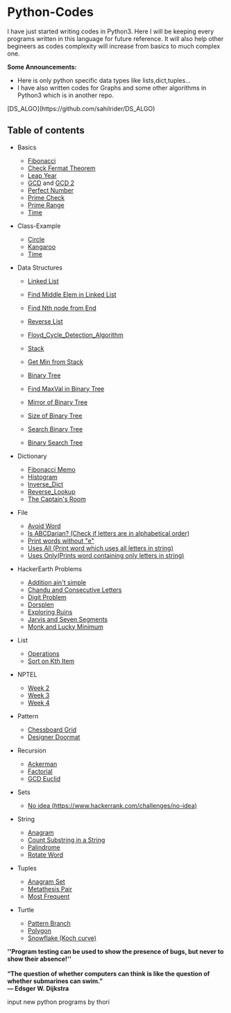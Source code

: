 # Python-Codes
I have just started writing codes in Python3.
Here I will be keeping every programs written in this language for future reference.
It will also help other begineers as codes complexity will increase from basics to much complex one.

<b>Some Announcements:</b>
<ul>
<li>Here is only python specific data types like lists,dict,tuples...</li>
<li>I have also written codes for Graphs and some other algorithms in Python3 which is in another repo.</li>
 </ul>
[DS_ALGO](https://github.com/sahilrider/DS_ALGO)</t>

<br>

## Table of contents
* Basics
  * [Fibonacci](https://github.com/sahilrider/Python-Codes/blob/master/Basics/Fibonacci.Py)
  * [Check Fermat Theorem](https://github.com/sahilrider/Python-Codes/blob/master/Basics/Check-Fermat-Theorem.Py)
  * [Leap Year](https://github.com/sahilrider/Python-Codes/blob/master/Basics/Leap_Year.Py)
  * [GCD](https://github.com/sahilrider/Python-Codes/blob/master/Basics/GCD.Py) and [GCD 2](https://github.com/sahilrider/Python-Codes/blob/master/Basics/GCD2.Py)
  * [Perfect Number](https://github.com/sahilrider/Python-Codes/blob/master/Basics/Perfect_Number.Py)
  * [Prime Check](https://github.com/sahilrider/Python-Codes/blob/master/Basics/Prime_Check.Py)
  * [Prime Range](https://github.com/sahilrider/Python-Codes/blob/master/Basics/Prime_Range.Py)
  * [Time](https://github.com/sahilrider/Python-Codes/blob/master/Basics/Time.Py)
* Class-Example
  * [Circle](https://github.com/sahilrider/Python-Codes/blob/master/Class-Example/Circle.Py)
  * [Kangaroo](https://github.com/sahilrider/Python-Codes/blob/master/Class-Example/Kangaroo.Py)
  * [Time](https://github.com/sahilrider/Python-Codes/blob/master/Class-Example/Time.Py)
* Data Structures
  * [Linked List](https://github.com/sahilrider/Python-Codes/blob/master/Data%20Structures/LinkedList.py)
  * [Find Middle Elem in Linked List](https://github.com/sahilrider/Python-Codes/blob/master/Data%20Structures/MiddleElemList.py)
  * [Find Nth node from End](https://github.com/sahilrider/Python-Codes/blob/master/Data%20Structures/NthNodeFromEnd.py)
  * [Reverse List](https://github.com/sahilrider/Python-Codes/blob/master/Data%20Structures/reverseList.py)
  * [Floyd_Cycle_Detection_Algorithm](https://github.com/sahilrider/Python-Codes/blob/master/Data%20Structures/Floyd_Cycle_Detection_Algorithm.py)
  
  * [Stack](https://github.com/sahilrider/Python-Codes/blob/master/Data%20Structures/Stack.py)
  * [Get Min from Stack](https://github.com/sahilrider/Python-Codes/blob/master/Data%20Structures/getMin_Stack.py)
  
  * [Binary Tree](https://github.com/sahilrider/Python-Codes/blob/master/Data%20Structures/BinaryTree.py)
  * [Find MaxVal in Binary Tree](https://github.com/sahilrider/Python-Codes/blob/master/Data%20Structures/FindMax_BT.py)
  * [Mirror of Binary Tree](https://github.com/sahilrider/Python-Codes/blob/master/Data%20Structures/MirrorOfBinaryTree.py)
  * [Size of Binary Tree](https://github.com/sahilrider/Python-Codes/blob/master/Data%20Structures/SizeOfBinaryTree.py)
  * [Search Binary Tree](https://github.com/sahilrider/Python-Codes/blob/master/Data%20Structures/search_BT.py)
  * [Binary Search Tree](https://github.com/sahilrider/Python-Codes/blob/master/Data%20Structures/BST.py)
  
  
  
* Dictionary
  * [Fibonacci Memo](https://github.com/sahilrider/Python-Codes/blob/master/Dictionary/Fibonacci_Memo.Py)
  * [Histogram](https://github.com/sahilrider/Python-Codes/blob/master/Dictionary/Histogram.Py)
  * [Inverse_Dict](https://github.com/sahilrider/Python-Codes/blob/master/Dictionary/Inverse_Dict.Py)
  * [Reverse_Lookup](https://github.com/sahilrider/Python-Codes/blob/master/Dictionary/Reverse_Lookup.Py)
  * [The Captain's Room](https://github.com/sahilrider/Python-Codes/blob/master/Dictionary/The%20Captain's%20Room.Py)
* File 
  * [Avoid Word](https://github.com/sahilrider/Python-Codes/blob/master/File/Avoid_Word.Py)
  * [Is ABCDarian? (Check if letters are in alphabetical order)](https://github.com/sahilrider/Python-Codes/blob/master/File/Is_abecedarian.Py)
  * [Print words without "e"](https://github.com/sahilrider/Python-Codes/blob/master/File/Print_words_without_e.Py)
  * [Uses All (Print word which uses all letters in string)](https://github.com/sahilrider/Python-Codes/blob/master/File/Uses_All.Py)
  * [Uses Only(Prints word containing only letters in string)](https://github.com/sahilrider/Python-Codes/blob/master/File/Uses_Only.Py)
* HackerEarth Problems
  * [Addition ain't simple](https://github.com/sahilrider/Python-Codes/blob/master/Hackerearth-Problems/Addition-ain't-simple.Py)
  * [Chandu and Consecutive Letters](https://github.com/sahilrider/Python-Codes/blob/master/Hackerearth-Problems/Chandu%20and%20Consecutive%20Letters.Py)
  * [Digit Problem](https://github.com/sahilrider/Python-Codes/blob/master/Hackerearth-Problems/Digit-Problem.Py)
  * [Dorsplen](https://github.com/sahilrider/Python-Codes/blob/master/Hackerearth-Problems/Dorsplen.Py)
  * [Exploring Ruins](https://github.com/sahilrider/Python-Codes/blob/master/Hackerearth-Problems/Exploring%20ruins)
  * [Jarvis and Seven Segments](https://github.com/sahilrider/Python-Codes/blob/master/Hackerearth-Problems/Jarvis-and-Seven-Segments.Py)
  * [Monk and Lucky Minimum](https://github.com/sahilrider/Python-Codes/blob/master/Hackerearth-Problems/Monk%20and%20Lucky%20Minimum.Py)
* List
   * [Operations](https://github.com/sahilrider/Python-Codes/blob/master/List/Operations.Py)
   *  [Sort on Kth Item](https://github.com/sahilrider/Python-Codes/blob/master/List/Sort%20On%20Kth%20Item.Py)
* NPTEL
   * [Week 2](https://github.com/sahilrider/Python-Codes/blob/master/NPTEL/Week2.Py)
   * [Week 3](https://github.com/sahilrider/Python-Codes/blob/master/NPTEL/Week3.Py)
   * [Week 4](https://github.com/sahilrider/Python-Codes/blob/master/NPTEL/Week4.Py)
* Pattern
  * [Chessboard Grid](https://github.com/sahilrider/Python-Codes/blob/master/Pattern/Chessboard_Grid.Py)
  * [Designer Doormat](https://github.com/sahilrider/Python-Codes/blob/master/Pattern/Designer_DoorMat.Py)
* Recursion
  * [Ackerman](https://github.com/sahilrider/Python-Codes/blob/master/Recurssion/Ackermann.Py)  
  * [Factorial](https://github.com/sahilrider/Python-Codes/blob/master/Recurssion/Factorial.Py)
  * [GCD Euclid](https://github.com/sahilrider/Python-Codes/blob/master/Recurssion/GCD_Euclid.Py)
* Sets
  * [No idea (https://www.hackerrank.com/challenges/no-idea)](https://github.com/sahilrider/Python-Codes/blob/master/Sets/No-idea.Py)
* String
  * [Anagram](https://github.com/sahilrider/Python-Codes/blob/master/String/Anagram.Py)
  * [Count Substring in a String](https://github.com/sahilrider/Python-Codes/blob/master/String/Count_String.Py)
  * [Palindrome](https://github.com/sahilrider/Python-Codes/blob/master/String/Palindrome.Py)
  * [Rotate Word](https://github.com/sahilrider/Python-Codes/blob/master/String/Rotate-Word.Py)
* Tuples
  * [Anagram Set](https://github.com/sahilrider/Python-Codes/blob/master/Tuples/Anagram_Set.Py)
  * [Metathesis Pair](https://github.com/sahilrider/Python-Codes/blob/master/Tuples/Metathesis_Pair.Py)
  * [Most Frequent](https://github.com/sahilrider/Python-Codes/blob/master/Tuples/Most_Frequency.Py)
* Turtle
   * [Pattern Branch](https://github.com/sahilrider/Python-Codes/blob/master/Turtle/Pattern-Branch.Py)
   * [Polygon](https://github.com/sahilrider/Python-Codes/blob/master/Turtle/Polygon.Py)
   * [Snowflake (Koch curve)](https://github.com/sahilrider/Python-Codes/blob/master/Turtle/Snowflake-koch-curve.Py) 

<b>''Program testing can be used to show the presence of bugs, but never to show
their absence!''
<br>
<br>
“The question of whether computers can think is like the question of whether submarines can swim.” 
<br>
— Edsger W. Dijkstra</b>

input new python programs by thori